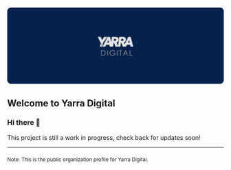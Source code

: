 ![Yarra Digital](https://github.com/yarradigital/.github/blob/main/profile/yarra-digital-github.png?raw=true)

## Welcome to Yarra Digital

### Hi there 👋

This project is still a work in progress, check back for updates soon!

---

<sub>Note: This is the public organization profile for Yarra Digital.</sub>
